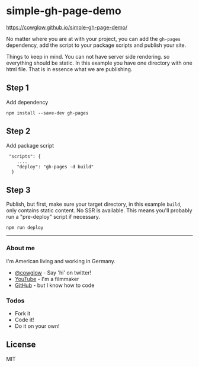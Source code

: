 # simple-gh-page-demo
https://cowglow.github.io/simple-gh-page-demo/

No matter where you are at with your project, you can add the `gh-pages` dependency, add the script to your package scripts and publish your site.

Things to keep in mind. You can not have server side rendering. so everything should be static. In this example you have one directory with one html file. That is in essence what we are publishing.

## Step 1
Add dependency 
```
npm install --save-dev gh-pages
```


## Step 2
Add package script
```
 "scripts": {
    ....
    "deploy": "gh-pages -d build"
  }
```

## Step 3
Publish, but first, make sure your target directory, in this example `build`, only contains static content. No SSR is available. This means you'll probably run a "pre-deploy" script if necessary. 
```
npm run deploy
```

---

### About me

I'm American living and working in Germany.

- [@cowglow](https://twitter.com/cowglow) - Say 'hi' on twitter!
- [YouTube](https://youtube.com/c/cowglow) - I'm a filmmaker
- [GitHub](https://github.com/cowglow) - but I know how to code

### Todos

- Fork it
- Code it!
- Do it on your own!

## License

MIT
